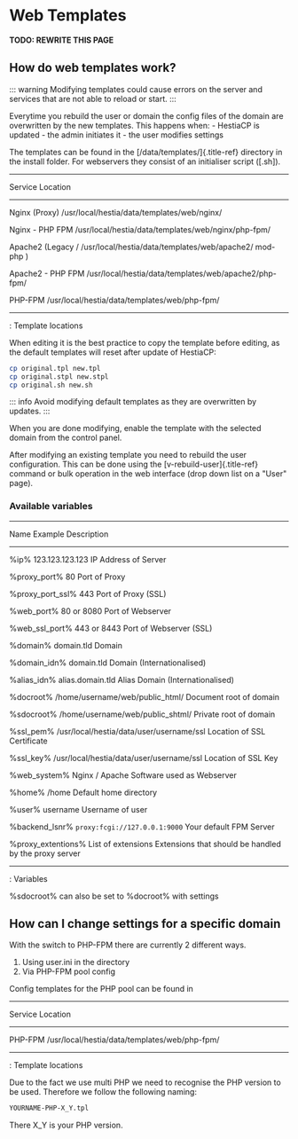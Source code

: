 # Web Templates

**TODO: REWRITE THIS PAGE**

## How do web templates work?

::: warning
Modifying templates could cause errors on the server and services that
are not able to reload or start.
:::

Everytime you rebuild the user or domain the config files of the domain
are overwritten by the new templates. This happens when: - HestiaCP is
updated - the admin initiates it - the user modifies settings

The templates can be found in the [/data/templates/]{.title-ref}
directory in the install folder. For webservers they consist of an
initialiser script ([.sh]).

---

Service Location

---

Nginx (Proxy) /usr/local/hestia/data/templates/web/nginx/

Nginx - PHP FPM /usr/local/hestia/data/templates/web/nginx/php-fpm/

Apache2 (Legacy / /usr/local/hestia/data/templates/web/apache2/
mod-php )

Apache2 - PHP FPM /usr/local/hestia/data/templates/web/apache2/php-fpm/

PHP-FPM /usr/local/hestia/data/templates/web/php-fpm/

---

: Template locations

When editing it is the best practice to copy the template before
editing, as the default templates will reset after update of HestiaCP:

```bash
cp original.tpl new.tpl
cp original.stpl new.stpl
cp original.sh new.sh
```

::: info
Avoid modifying default templates as they are overwritten by updates.
:::

When you are done modifying, enable the template with the selected
domain from the control panel.

After modifying an existing template you need to rebuild the user
configuration. This can be done using the [v-rebuild-user]{.title-ref}
command or bulk operation in the web interface (drop down list on a
"User" page).

### Available variables

---

Name Example Description

---

%ip% 123.123.123.123 IP Address of Server

%proxy_port% 80 Port of Proxy

%proxy_port_ssl% 443 Port of Proxy (SSL)

%web_port% 80 or 8080 Port of Webserver

%web_ssl_port% 443 or 8443 Port of Webserver (SSL)

%domain% domain.tld Domain

%domain_idn% domain.tld Domain (Internationalised)

%alias_idn% alias.domain.tld Alias Domain (Internationalised)

%docroot% /home/username/web/public_html/ Document root of domain

%sdocroot% /home/username/web/public_shtml/ Private root of domain

%ssl_pem% /usr/local/hestia/data/user/username/ssl Location of SSL Certificate

%ssl_key% /usr/local/hestia/data/user/username/ssl Location of SSL Key

%web_system% Nginx / Apache Software used as Webserver

%home% /home Default home directory

%user% username Username of user

%backend_lsnr% `proxy:fcgi://127.0.0.1:9000` Your default FPM Server

%proxy_extentions% List of extensions Extensions that should be handled
by the proxy server

---

: Variables

%sdocroot% can also be set to %docroot% with settings

## How can I change settings for a specific domain

With the switch to PHP-FPM there are currently 2 different ways.

1.  Using user.ini in the directory
2.  Via PHP-FPM pool config

Config templates for the PHP pool can be found in

---

Service Location

---

PHP-FPM /usr/local/hestia/data/templates/web/php-fpm/

---

: Template locations

Due to the fact we use multi PHP we need to recognise the PHP version to
be used. Therefore we follow the following naming:

```bash
YOURNAME-PHP-X_Y.tpl
```

There X_Y is your PHP version.
